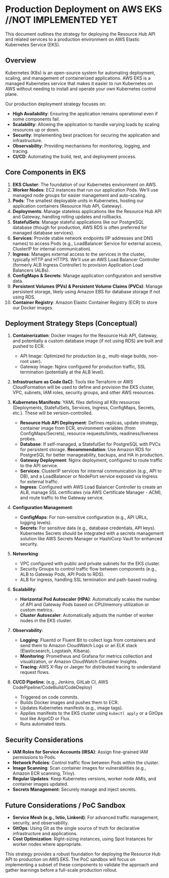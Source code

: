 # Production Deployment on AWS EKS //NOT IMPLEMENTED YET

This document outlines the strategy for deploying the Resource Hub API and related services to a production environment on AWS Elastic Kubernetes Service (EKS).

## Overview

Kubernetes (K8s) is an open-source system for automating deployment, scaling, and management of containerized applications. AWS EKS is a managed Kubernetes service that makes it easier to run Kubernetes on AWS without needing to install and operate your own Kubernetes control plane.

Our production deployment strategy focuses on:

-   **High Availability**: Ensuring the application remains operational even if some components fail.
-   **Scalability**: Allowing the application to handle varying loads by scaling resources up or down.
-   **Security**: Implementing best practices for securing the application and infrastructure.
-   **Observability**: Providing mechanisms for monitoring, logging, and tracing.
-   **CI/CD**: Automating the build, test, and deployment process.

## Core Components in EKS

1.  **EKS Cluster**: The foundation of our Kubernetes environment on AWS.
2.  **Worker Nodes**: EC2 instances that run our application Pods. We'll use managed node groups for easier management and auto-scaling.
3.  **Pods**: The smallest deployable units in Kubernetes, hosting our application containers (Resource Hub API, Gateway).
4.  **Deployments**: Manage stateless applications like the Resource Hub API and Gateway, handling rolling updates and rollbacks.
5.  **StatefulSets**: Manage stateful applications like our PostgreSQL database (though for production, AWS RDS is often preferred for managed database services).
6.  **Services**: Provide stable network endpoints (IP addresses and DNS names) to access Pods (e.g., LoadBalancer Service for external access, ClusterIP for internal communication).
7.  **Ingress**: Manages external access to the services in the cluster, typically HTTP and HTTPS. We'll use an AWS Load Balancer Controller (formerly ALB Ingress Controller) to provision Application Load Balancers (ALBs).
8.  **ConfigMaps & Secrets**: Manage application configuration and sensitive data.
9.  **Persistent Volumes (PVs) & Persistent Volume Claims (PVCs)**: Manage persistent storage, likely using Amazon EBS for database storage if not using RDS.
10. **Container Registry**: Amazon Elastic Container Registry (ECR) to store our Docker images.

## Deployment Strategy Steps (Conceptual)

1.  **Containerization**: Docker images for the Resource Hub API, Gateway, and potentially a custom database image (if not using RDS) are built and pushed to ECR.
    *   API Image: Optimized for production (e.g., multi-stage builds, non-root user).
    *   Gateway Image: Nginx configured for production traffic, SSL termination (potentially at the ALB level).

2.  **Infrastructure as Code (IaC)**: Tools like Terraform or AWS CloudFormation will be used to define and provision the EKS cluster, VPC, subnets, IAM roles, security groups, and other AWS resources.

3.  **Kubernetes Manifests**: YAML files defining all K8s resources (Deployments, StatefulSets, Services, Ingress, ConfigMaps, Secrets, etc.). These will be version-controlled.
    *   **Resource Hub API Deployment**: Defines replicas, update strategy, container image from ECR, environment variables (from ConfigMaps/Secrets), resource requests/limits, readiness/liveness probes.
    *   **Database**: If self-managed, a StatefulSet for PostgreSQL with PVCs for persistent storage. **Recommendation**: Use Amazon RDS for PostgreSQL for better manageability, backups, and HA in production.
    *   **Gateway Deployment**: Nginx deployment, configured to route traffic to the API service.
    *   **Services**: ClusterIP services for internal communication (e.g., API to DB), and a LoadBalancer or NodePort service exposed via Ingress for external traffic.
    *   **Ingress**: Configured with AWS Load Balancer Controller to create an ALB, manage SSL certificates (via AWS Certificate Manager - ACM), and route traffic to the Gateway service.

4.  **Configuration Management**:
    *   **ConfigMaps**: For non-sensitive configuration (e.g., API URLs, logging levels).
    *   **Secrets**: For sensitive data (e.g., database credentials, API keys). Kubernetes Secrets should be integrated with a secrets management solution like AWS Secrets Manager or HashiCorp Vault for enhanced security.

5.  **Networking**:
    *   VPC configured with public and private subnets for the EKS cluster.
    *   Security Groups to control traffic flow between components (e.g., ALB to Gateway Pods, API Pods to RDS).
    *   ALB for ingress, handling SSL termination and path-based routing.

6.  **Scalability**:
    *   **Horizontal Pod Autoscaler (HPA)**: Automatically scales the number of API and Gateway Pods based on CPU/memory utilization or custom metrics.
    *   **Cluster Autoscaler**: Automatically adjusts the number of worker nodes in the EKS cluster.

7.  **Observability**:
    *   **Logging**: Fluentd or Fluent Bit to collect logs from containers and send them to Amazon CloudWatch Logs or an ELK stack (Elasticsearch, Logstash, Kibana).
    *   **Monitoring**: Prometheus and Grafana for metrics collection and visualization, or Amazon CloudWatch Container Insights.
    *   **Tracing**: AWS X-Ray or Jaeger for distributed tracing to understand request flows.

8.  **CI/CD Pipeline**: (e.g., Jenkins, GitLab CI, AWS CodePipeline/CodeBuild/CodeDeploy)
    *   Triggered on code commits.
    *   Builds Docker images and pushes them to ECR.
    *   Updates Kubernetes manifests (e.g., image tags).
    *   Applies manifests to the EKS cluster using `kubectl apply` or a GitOps tool like ArgoCD or Flux.
    *   Runs automated tests.

## Security Considerations

-   **IAM Roles for Service Accounts (IRSA)**: Assign fine-grained IAM permissions to Pods.
-   **Network Policies**: Control traffic flow between Pods within the cluster.
-   **Image Scanning**: Scan container images for vulnerabilities (e.g., Amazon ECR scanning, Trivy).
-   **Regular Updates**: Keep Kubernetes versions, worker node AMIs, and container images updated.
-   **Secrets Management**: Securely manage and inject secrets.

## Future Considerations / PoC Sandbox

-   **Service Mesh (e.g., Istio, Linkerd)**: For advanced traffic management, security, and observability.
-   **GitOps**: Using Git as the single source of truth for declarative infrastructure and applications.
-   **Cost Optimization**: Right-sizing instances, using Spot Instances for worker nodes where appropriate.

This strategy provides a robust foundation for deploying the Resource Hub API to production on AWS EKS. The PoC sandbox will focus on implementing a subset of these components to validate the approach and gather learnings before a full-scale production rollout.
